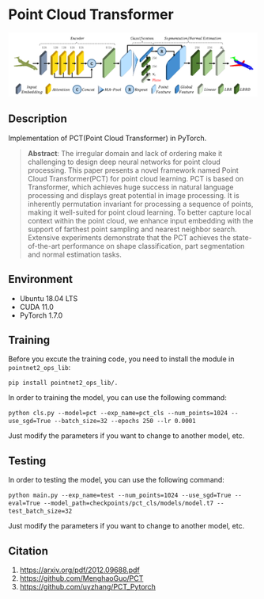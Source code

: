 # Point Cloud Transformer

![](pct.png)

## Description

Implementation of PCT(Point Cloud Transformer) in PyTorch.

> **Abstract**: The irregular domain and lack of ordering make it challenging to design deep neural networks for point cloud processing. This paper presents a novel framework named
> Point Cloud Transformer(PCT) for point cloud learning. PCT is based on Transformer, which achieves huge success in natural language processing and displays great potential in image processing. It is inherently permutation invariant for processing a sequence of points, making it well-suited for point cloud learning. To better capture local context within the point cloud, we enhance input embedding with the support of farthest point sampling and nearest neighbor search. Extensive experiments demonstrate that the PCT achieves the state-of-the-art performance on shape classification, part segmentation and normal estimation tasks.

## Environment

* Ubuntu 18.04 LTS
* CUDA 11.0
* PyTorch 1.7.0

## Training

Before you excute the training code, you need to install the module in `pointnet2_ops_lib`:

```shell
pip install pointnet2_ops_lib/.
```

In order to training the model, you can use the following command:

```shell
python cls.py --model=pct --exp_name=pct_cls --num_points=1024 --use_sgd=True --batch_size=32 --epochs 250 --lr 0.0001
```

Just modify the parameters if you want to change to another model, etc.

## Testing

In order to testing the model, you can use the following command:

```shell
python main.py --exp_name=test --num_points=1024 --use_sgd=True --eval=True --model_path=checkpoints/pct_cls/models/model.t7 --test_batch_size=32
```

Just modify the parameters if you want to change to another model, etc.

## Citation

1. https://arxiv.org/pdf/2012.09688.pdf
2. https://github.com/MenghaoGuo/PCT
3. https://github.com/uyzhang/PCT_Pytorch
